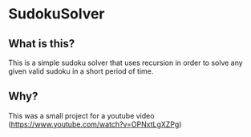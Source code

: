 # SudokuSolver

## What is this?
This is a simple sudoku solver that uses recursion in order to solve any given valid sudoku in a short period of time.

## Why?
This was a small project for a youtube video (https://www.youtube.com/watch?v=OPNxtLgXZPg)
